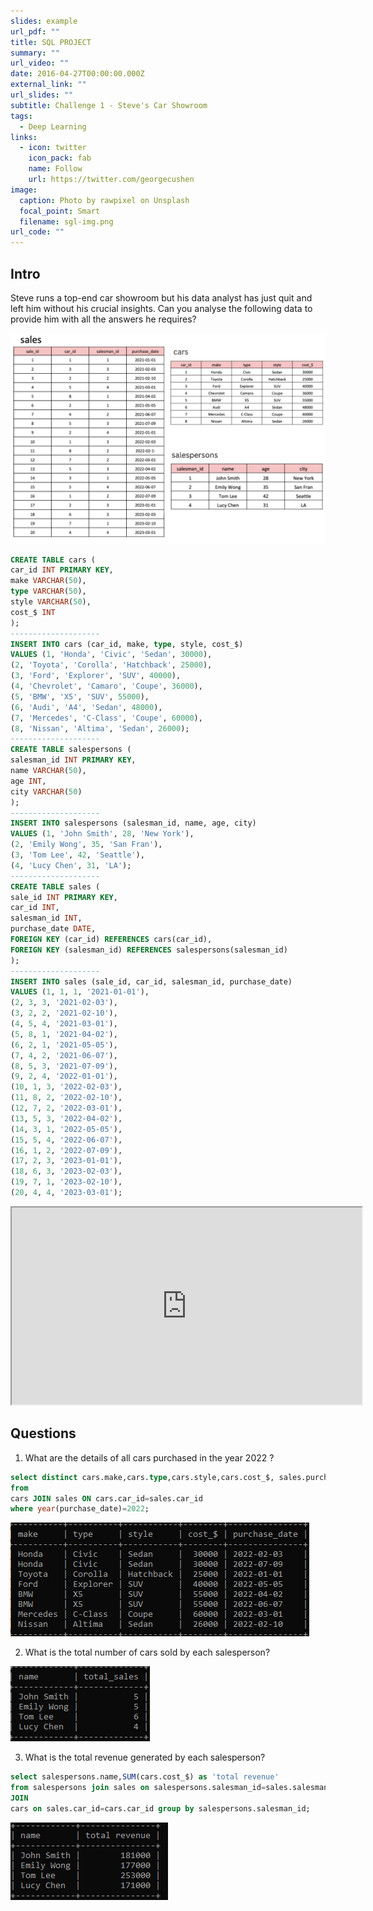 ```yaml
---
slides: example
url_pdf: ""
title: SQL PROJECT
summary: ""
url_video: ""
date: 2016-04-27T00:00:00.000Z
external_link: ""
url_slides: ""
subtitle: Challenge 1 - Steve's Car Showroom
tags:
  - Deep Learning
links:
  - icon: twitter
    icon_pack: fab
    name: Follow
    url: https://twitter.com/georgecushen
image:
  caption: Photo by rawpixel on Unsplash
  focal_point: Smart
  filename: sgl-img.png
url_code: ""
---
```

## **Intro** 

Steve runs a top-end car showroom but his data analyst has just quit and left him without his crucial insights. Can you analyse the following data to provide him with all the answers he requires?

![](imgtables.jpg)

```sql
CREATE TABLE cars (
car_id INT PRIMARY KEY,
make VARCHAR(50),
type VARCHAR(50),
style VARCHAR(50),
cost_$ INT
);
--------------------
INSERT INTO cars (car_id, make, type, style, cost_$)
VALUES (1, 'Honda', 'Civic', 'Sedan', 30000),
(2, 'Toyota', 'Corolla', 'Hatchback', 25000),
(3, 'Ford', 'Explorer', 'SUV', 40000),
(4, 'Chevrolet', 'Camaro', 'Coupe', 36000),
(5, 'BMW', 'X5', 'SUV', 55000),
(6, 'Audi', 'A4', 'Sedan', 48000),
(7, 'Mercedes', 'C-Class', 'Coupe', 60000),
(8, 'Nissan', 'Altima', 'Sedan', 26000);
--------------------
CREATE TABLE salespersons (
salesman_id INT PRIMARY KEY,
name VARCHAR(50),
age INT,
city VARCHAR(50)
);
--------------------
INSERT INTO salespersons (salesman_id, name, age, city)
VALUES (1, 'John Smith', 28, 'New York'),
(2, 'Emily Wong', 35, 'San Fran'),
(3, 'Tom Lee', 42, 'Seattle'),
(4, 'Lucy Chen', 31, 'LA');
--------------------
CREATE TABLE sales (
sale_id INT PRIMARY KEY,
car_id INT,
salesman_id INT,
purchase_date DATE,
FOREIGN KEY (car_id) REFERENCES cars(car_id),
FOREIGN KEY (salesman_id) REFERENCES salespersons(salesman_id)
);
--------------------
INSERT INTO sales (sale_id, car_id, salesman_id, purchase_date)
VALUES (1, 1, 1, '2021-01-01'),
(2, 3, 3, '2021-02-03'),
(3, 2, 2, '2021-02-10'),
(4, 5, 4, '2021-03-01'),
(5, 8, 1, '2021-04-02'),
(6, 2, 1, '2021-05-05'),
(7, 4, 2, '2021-06-07'),
(8, 5, 3, '2021-07-09'),
(9, 2, 4, '2022-01-01'),
(10, 1, 3, '2022-02-03'),
(11, 8, 2, '2022-02-10'),
(12, 7, 2, '2022-03-01'),
(13, 5, 3, '2022-04-02'),
(14, 3, 1, '2022-05-05'),
(15, 5, 4, '2022-06-07'),
(16, 1, 2, '2022-07-09'),
(17, 2, 3, '2023-01-01'),
(18, 6, 3, '2023-02-03'),
(19, 7, 1, '2023-02-10'),
(20, 4, 4, '2023-03-01');
```

<iframe width="560" height="315" src='https://dbdiagram.io/e/65434d537d8bbd6465544070/65434d5a7d8bbd6465544100'> </iframe>

## **Q﻿uestions**

1. What are the details of all cars purchased in the year 2022 ?

```sql
select distinct cars.make,cars.type,cars.style,cars.cost_$, sales.purchase_date
from 
cars JOIN sales ON cars.car_id=sales.car_id
where year(purchase_date)=2022;
```

![](2022.png)

2. What is the total number of cars sold by each salesperson?

![](sales.png)

3. What is the total revenue generated by each salesperson?

```sql
select salespersons.name,SUM(cars.cost_$) as 'total revenue'
from salespersons join sales on salespersons.salesman_id=sales.salesman_id 
JOIN 
cars on sales.car_id=cars.car_id group by salespersons.salesman_id;
```

![](revenue.png)